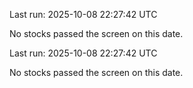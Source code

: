 

Last run: 2025-10-08 22:27:42 UTC

No stocks passed the screen on this date.


Last run: 2025-10-08 22:27:42 UTC

No stocks passed the screen on this date.
